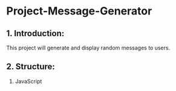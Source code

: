 # Project-Message-Generator

## 1. Introduction: 

This project will generate and display random messages to users.

## 2. Structure:

1. JavaScript



